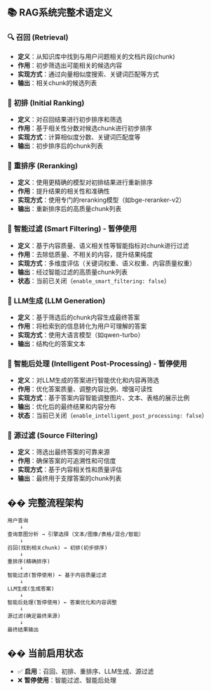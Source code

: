 ## 📚 **RAG系统完整术语定义**

### 🔍 **召回 (Retrieval)**
- **定义**：从知识库中找到与用户问题相关的文档片段(chunk)
- **作用**：初步筛选出可能相关的候选内容
- **实现方式**：通过向量相似度搜索、关键词匹配等方式
- **输出**：相关chunk的候选列表

### 🎯 **初排 (Initial Ranking)**
- **定义**：对召回结果进行初步排序和筛选
- **作用**：基于相关性分数对候选chunk进行初步排序
- **实现方式**：计算相似度分数、关键词匹配度等
- **输出**：初步排序后的chunk列表

### 🔄 **重排序 (Reranking)**
- **定义**：使用更精确的模型对初排结果进行重新排序
- **作用**：提升结果的相关性和准确性
- **实现方式**：使用专门的reranking模型（如bge-reranker-v2）
- **输出**：重新排序后的高质量chunk列表

### 🧠 **智能过滤 (Smart Filtering) - 暂停使用**
- **定义**：基于内容质量、语义相关性等智能指标对chunk进行过滤
- **作用**：去除低质量、不相关的内容，提升结果纯度
- **实现方式**：多维度评估（关键词权重、语义权重、内容质量权重）
- **输出**：经过智能过滤的高质量chunk列表
- **状态**：当前已关闭（`enable_smart_filtering: false`）

### 🤖 **LLM生成 (LLM Generation)**
- **定义**：基于筛选后的chunk内容生成最终答案
- **作用**：将检索到的信息转化为用户可理解的答案
- **实现方式**：使用大语言模型（如qwen-turbo）
- **输出**：结构化的答案文本

### 🎨 **智能后处理 (Intelligent Post-Processing) - 暂停使用**
- **定义**：对LLM生成的答案进行智能优化和内容再筛选
- **作用**：优化答案质量、调整内容比例、增强可读性
- **实现方式**：基于答案内容智能调整图片、文本、表格的展示比例
- **输出**：优化后的最终结果和内容分布
- **状态**：当前已关闭（`enable_intelligent_post_processing: false`）

### 🧹 **源过滤 (Source Filtering)**
- **定义**：筛选出最终答案的可靠来源
- **作用**：确保答案的可追溯性和可信度
- **实现方式**：基于内容相关性和质量评估
- **输出**：最终用于支撑答案的chunk列表

## �� **完整流程架构**

```
用户查询 
    ↓
查询意图分析 → 引擎选择（文本/图像/表格/混合/智能）
    ↓
召回(找到相关chunk) → 初排(初步排序)
    ↓
重排序(精确排序)
    ↓
智能过滤(暂停使用) ← 基于内容质量过滤
    ↓
LLM生成(生成答案)
    ↓
智能后处理(暂停使用) ← 答案优化和内容调整
    ↓
源过滤(确定最终来源)
    ↓
最终结果输出
```

## �� **当前启用状态**

- ✅ **启用**：召回、初排、重排序、LLM生成、源过滤
- ❌ **暂停使用**：智能过滤、智能后处理